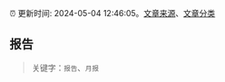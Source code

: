 :alarm_clock: 更新时间: 2024-05-04 12:46:05。[文章来源](/README.md)、[文章分类](/TAGS.md)

## 报告


> 关键字：`报告`、`月报`



